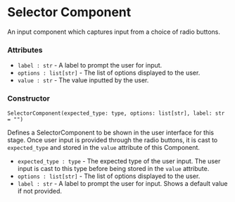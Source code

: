 # Selector Component

An input component which captures input from a choice of radio buttons.

### Attributes
- `label : str` - A label to prompt the user for input.
- `options : list[str]` - The list of options displayed to the user.
- `value : str` - The value inputted by the user.

### Constructor
`SelectorComponent(expected_type: type, options: list[str], label: str = "")`

Defines a SelectorComponent to be shown in the user interface for this stage. Once user input is provided through the radio buttons, it is cast to `expected_type` and stored in the `value` attribute of this Component.

- `expected_type : type` - The expected type of the user input. The user input is cast to this type before being stored in the `value` attribute.
- `options : list[str]` - The list of options displayed to the user.
- `label : str` - A label to prompt the user for input. Shows a default value if not provided.
